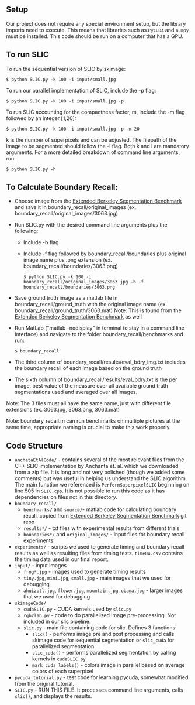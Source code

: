 ## Setup

Our project does not require any special environment setup, but the library imports need to execute. This means that libraries such as `PyCUDA` and `numpy` must be installed. This code should be run on a computer that has a GPU.

## To run SLIC
To run the sequential version of SLIC by skimage:

    $ python SLIC.py -k 100 -i input/small.jpg

To run our parallel implementation of SLIC, include the -p flag:

    $ python SLIC.py -k 100 -i input/small.jpg -p

To run SLIC accounting for the compactness factor, m, include the -m flag followed by an integer [1,20]:

    $ python SLIC.py -k 100 -i input/small.jpg -p -m 20

k is the number of superpixels and can be adjusted. The filepath of the image to be segmented should follow the -i flag. Both k and i are mandatory arguments. For a more detailed breakdown of command line arguments, run:

    $ python SLIC.py -h

## To Calculate Boundary Recall:
 - Choose image from the [Extended Berkeley Segmentation Benchmark](https://github.com/davidstutz/extended-berkeley-segmentation-benchmark) and save it in boundary_recall/original_images (ex. boundary_recall/original_images/3063.jpg)
 - Run SLIC.py with the desired command line arguments plus the following:
   - Include -b flag
   - Include -f flag followed by boundary_recall/boundaries plus original image name plus .png extension (ex. boundary_recall/boundaries/3063.png)

         $ python SLIC.py -k 100 -i boundary_recall/original_images/3063.jpg -b -f boundary_recall/boundaries/3063.png

 - Save ground truth image as a matlab file in boundary_recall/ground_truth with the original image name (ex. boundary_recall/ground_truth/3063.mat) Note: This is found from the [Extended Berkeley Segmentation Benchmark](https://github.com/davidstutz/extended-berkeley-segmentation-benchmark) as well
 - Run MatLab ("matlab -nodisplay" in terminal to stay in a command line interface) and navigate to the folder boundary_recall/benchmarks and run:

       $ boundary_recall

 - The third column of boundary_recall/results/eval_bdry_img.txt includes the boundary recall of each image based on the ground truth
 - The sixth column of boundary_recall/results/eval_bdry.txt is the per image, best value of the measure over all available ground truth segmentations used and averaged over all images.

 Note: The 3 files must all have the same name, just with different file extensions (ex. 3063.jpg, 3063.png, 3063.mat)

 Note: boundary_recall.m can run benchmarks on multiple pictures at the same time, appropriate naming is crucial to make this work properly.

 ## Code Structure

  - `anchataEtAlCode/` - contains several of the most relevant files from the C++ SLIC implementation by Anchanta et. al. which we downloaded from a zip file. It is long and not very polished (though we added some comments) but was useful in helping us understand the SLIC algorithm. The main function we referenced is `PerformSuperpixelSLIC` beginning on line 505 in `SLIC.cpp`. It is not possible to run this code as it has dependencies on files not in this directory.
  - `boundary_recall/`
    - `benchmarks/` and `source/`- matlab code for calculating boundary recall, copied from [Extended Berkeley Segmentation Benchmark](https://github.com/davidstutz/extended-berkeley-segmentation-benchmark) git repo
    - `results*/` - txt files with experimental results from different trials
    - `boundaries*/` and `original_images/` - input files for boundary recall experiments
  - `experiments/` - scripts we used to generate timing and boundary recall results as well as resulting files from timing tests. `time04.csv` contains the timing data used in our final report.
  - `input/` - input images
    - `frog*.jpg` - images used to generate timing results
    - `tiny.jpg`, `mini.jpg`, `small.jpg` - main images that we used for debugging
    - `ahuizotl.jpg`, `flower.jpg`, `mountain.jpg`, `obama.jpg` - larger images that we used for debugging
  - `skimageCode/`
    - `cudaSLIC.py` - CUDA kernels used by `slic.py`
    - `rgb2lab.py` - code to do parallelized image pre-processing. Not included in our slic pipeline.
    - `slic.py` - main file containing code for slic. Defines 3 functions:
      - `slic()` - performs image pre and post processing and calls skimage code for sequential segmentation or `slic_cuda` for parallelized segmentation
      - `slic_cuda()` - performs parallelized segmentation by calling kernels in `cudaSLIC.py`
      - `mark_cuda_labels()` - colors image in parallel based on average colors of each superpixel
  - `pycuda_tutorial.py` - test code for learning pycuda, somewhat modified from the original tutorial.
  - `SLIC.py` - RUN THIS FILE. It processes command line arguments, calls `slic()`, and displays the results.
